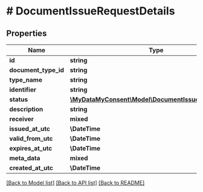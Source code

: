 # # DocumentIssueRequestDetails

## Properties

Name | Type | Description | Notes
------------ | ------------- | ------------- | -------------
**id** | **string** | Request Id. |
**document_type_id** | **string** |  |
**type_name** | **string** |  |
**identifier** | **string** |  |
**status** | [**\MyDataMyConsent\Model\DocumentIssueRequestStatus**](DocumentIssueRequestStatus.md) |  |
**description** | **string** |  |
**receiver** | **mixed** |  |
**issued_at_utc** | **\DateTime** |  |
**valid_from_utc** | **\DateTime** |  |
**expires_at_utc** | **\DateTime** |  | [optional]
**meta_data** | **mixed** |  | [optional]
**created_at_utc** | **\DateTime** |  |

[[Back to Model list]](../../README.md#models) [[Back to API list]](../../README.md#endpoints) [[Back to README]](../../README.md)

